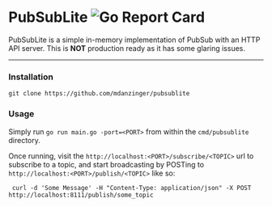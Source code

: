 # PubSubLite ![Go Report Card](https://goreportcard.com/badge/github.com/mdanzinger/pubsublite) 
PubSubLite is a simple in-memory implementation of PubSub with an HTTP API server. This is **NOT** production ready as 
it has some glaring issues.

---

### Installation
`git clone https://github.com/mdanzinger/pubsublite`

### Usage
Simply run ```go run main.go -port=<PORT>``` from within the `cmd/pubsublite` directory.

Once running, visit the `http://localhost:<PORT>/subscribe/<TOPIC>` url to subscribe to a topic, 
and start broadcasting by POSTing to `http://localhost:<PORT>/publish/<TOPIC>` like so:

```
 curl -d 'Some Message' -H "Content-Type: application/json" -X POST http://localhost:8111/publish/some_topic
```

